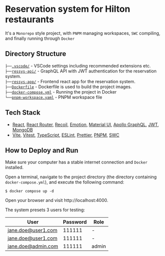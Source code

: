 # Reservation system for Hilton restaurants

It's a `Monorepo` style project, with `PNPM` managing workspaces, `SWC` compiling, and finally running through `Docker`

## Directory Structure

`├──`[`.vscode/`](./.vscode) - VSCode settings including recommended extensions etc.<br>
`├──`[`ressys-api/`](./ressys-api) - GraphQL API with JWT authentication for the reservation system.<br>
`├──`[`ressys-app/`](./ressys-app) - Frontend react app for the reservation system.<br>
`├──`[`Dockerfile`](./Dockerfile) - Dockerfile is used to build the project images.<br>
`├──`[`docker-compose.yml`](./docker-compose.yml) - Running the project in Docker<br>
`└──`[`pnpm-workspace.yaml`](./pnpm-workspace.yaml) - PNPM workspace file<br>

## Tech Stack

- [React](https://react.dev/), [React Router](https://reactrouter.com/), [Recoil](https://recoiljs.org/), [Emotion](https://emotion.sh/), [Material UI](https://next.material-ui.com/), [Apollo GraphQL](https://www.apollographql.com/), [JWT](https://jwt.io), [MongoDB](https://www.mongodb.com)
- [Vite](https://vitejs.dev/), [Vitest](https://vitejs.dev/),
  [TypeScript](https://www.typescriptlang.org/), [ESLint](https://eslint.org/), [Prettier](https://prettier.io/), [PNPM](https://pnpm.io/), [SWC](https://swc.rs/)

## How to Deploy and Run

Make sure your computer has a stable internet connection and `Docker` installed.

Open a terminal, navigate to the project directory (the directory containing `docker-compose.yml`), and execute the following command:

```
$ docker compose up -d
```

Open your browser and visit http://localhost:4000.

The system presets 3 users for testing:

| User               | Password | Role  |
| ------------------ | -------- | ----- |
| jane.doe@user1.com | 111111   | -     |
| jane.doe@user1.com | 111111   | -     |
| jane.doe@admin.com | 111111   | admin |
